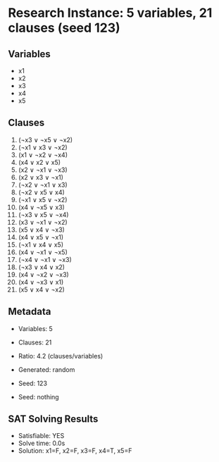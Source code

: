 # Research Instance: 5 variables, 21 clauses (seed 123)

## Variables
- x1
- x2
- x3
- x4
- x5

## Clauses
1. (¬x3 ∨ ¬x5 ∨ ¬x2)
2. (¬x1 ∨ x3 ∨ ¬x2)
3. (x1 ∨ ¬x2 ∨ ¬x4)
4. (x4 ∨ x2 ∨ x5)
5. (x2 ∨ ¬x1 ∨ ¬x3)
6. (x2 ∨ x3 ∨ ¬x1)
7. (¬x2 ∨ ¬x1 ∨ x3)
8. (¬x2 ∨ x5 ∨ x4)
9. (¬x1 ∨ x5 ∨ ¬x2)
10. (x4 ∨ ¬x5 ∨ x3)
11. (¬x3 ∨ x5 ∨ ¬x4)
12. (x3 ∨ ¬x1 ∨ ¬x2)
13. (x5 ∨ x4 ∨ ¬x3)
14. (x4 ∨ x5 ∨ ¬x1)
15. (¬x1 ∨ x4 ∨ x5)
16. (x4 ∨ ¬x1 ∨ ¬x5)
17. (¬x4 ∨ ¬x1 ∨ ¬x3)
18. (¬x3 ∨ x4 ∨ x2)
19. (x4 ∨ ¬x2 ∨ ¬x3)
20. (x4 ∨ ¬x3 ∨ x1)
21. (x5 ∨ x4 ∨ ¬x2)

## Metadata
- Variables: 5
- Clauses: 21
- Ratio: 4.2 (clauses/variables)
- Generated: random
- Seed: 123

- Seed: nothing

## SAT Solving Results
- Satisfiable: YES
- Solve time: 0.0s
- Solution: x1=F, x2=F, x3=F, x4=T, x5=F